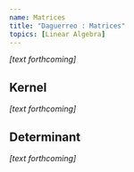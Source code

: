 ```yaml
---
name: Matrices
title: "Daguerreo : Matrices"
topics: [Linear Algebra]
---
```

_[text forthcoming]_

## Kernel

_[text forthcoming]_

## Determinant

_[text forthcoming]_